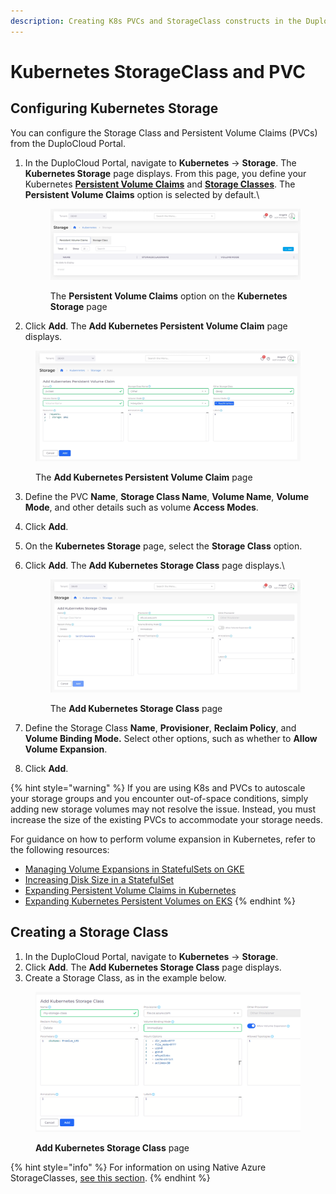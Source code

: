 ```yaml
---
description: Creating K8s PVCs and StorageClass constructs in the DuploCloud Portal
---
```


# Kubernetes StorageClass and PVC

## Configuring Kubernetes Storage

You can configure the Storage Class and Persistent Volume Claims (PVCs) from the DuploCloud Portal.&#x20;

1.  In the DuploCloud Portal, navigate to **Kubernetes** -> **Storage**. The **Kubernetes Storage** page displays. From this page, you define your Kubernetes [**Persistent Volume Claims**](https://kubernetes.io/docs/concepts/storage/persistent-volumes/) and [**Storage Classes**](https://kubernetes.io/docs/concepts/storage/storage-classes/). The **Persistent Volume Claims** option is selected by default.\


    <figure><img src="../../.gitbook/assets/screenshot-nimbusweb.me-2024.02.16-15_10_55.png" alt=""><figcaption><p>The <strong>Persistent Volume Claims</strong> option on the <strong>Kubernetes Storage</strong> page</p></figcaption></figure>
2. Click **Add**. The **Add Kubernetes Persistent Volume Claim** page displays.

<figure><img src="../../.gitbook/assets/screenshot-nimbusweb.me-2024.02.16-15_13_10.png" alt=""><figcaption><p>The <strong>Add Kubernetes Persistent Volume Claim</strong> page</p></figcaption></figure>

3. Define the PVC **Name**, **Storage Class Name**, **Volume Name**, **Volume Mode**, and other details such as volume **Access Modes**.
4. Click **Add**.
5. On the **Kubernetes Storage** page, select the **Storage Class** option.&#x20;
6.  Click **Add**. The **Add Kubernetes Storage Class** page displays.\


    <figure><img src="../../.gitbook/assets/screenshot-nimbusweb.me-2024.02.16-15_16_28.png" alt=""><figcaption><p>The <strong>Add Kubernetes Storage Class</strong> page</p></figcaption></figure>
7. Define the Storage Class **Name**, **Provisioner**, **Reclaim Policy**, and **Volume Binding Mode.** Select other options, such as whether to **Allow Volume Expansion**.
8. Click **Add**.

{% hint style="warning" %}
If you are using K8s and PVCs to autoscale your storage groups and you encounter out-of-space conditions, simply adding new storage volumes may not resolve the issue. Instead, you must increase the size of the existing PVCs to accommodate your storage needs.

For guidance on how to perform volume expansion in Kubernetes, refer to the following resources:

* [Managing Volume Expansions in StatefulSets on GKE](https://cloud.google.com/kubernetes-engine/docs/how-to/persistent-volumes/volume-expansion#managing\_volume\_expansions\_in\_statefulsets)
* [Increasing Disk Size in a StatefulSet](https://serverfault.com/questions/955293/how-to-increase-disk-size-in-a-stateful-set)
* [Expanding Persistent Volume Claims in Kubernetes](https://kubernetes.io/docs/concepts/storage/persistent-volumes/#expanding-persistent-volumes-claims)
* [Expanding Kubernetes Persistent Volumes on EKS](https://www.jeffgeerling.com/blog/2019/expanding-k8s-pvs-eks-on-aws)
{% endhint %}

## Creating a Storage Class

1. In the DuploCloud Portal, navigate to **Kubernetes** -> **Storage**.
2. Click **Add**. The **Add Kubernetes Storage Class** page displays.
3. Create a Storage Class, as in the example below.

<figure><img src="../../.gitbook/assets/image (16).png" alt=""><figcaption><p><strong>Add Kubernetes Storage Class</strong> page </p></figcaption></figure>

{% hint style="info" %}
For information on using Native Azure StorageClasses, [see this section](storage-options.md).
{% endhint %}
